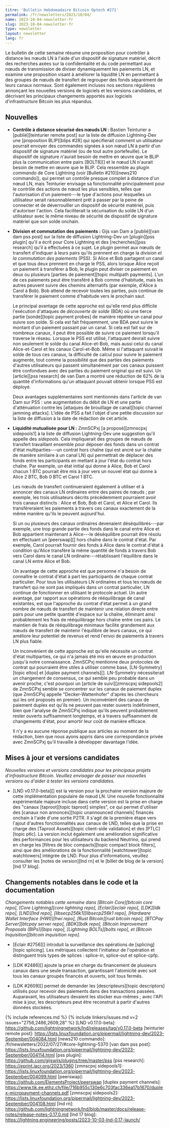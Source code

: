 ```yaml
---
titre: 'Bulletin Hebdomadaire Bitcoin Optech #271'
permalink: /fr/newsletters/2023/10/04/
name: 2023-10-04-newsletter-fr
slug: 2023-10-04-newsletter-fr
type: newsletter
layout: newsletter
lang: fr
---
```

Le bulletin de cette semaine résume une proposition pour contrôler à distance les nœuds LN à l'aide d'un dispositif de signature matériel,
décrit des recherches axées sur la confidentialité et du code permettant aux nœuds de transmission de diviser dynamiquement les paiements
LN, et examine une proposition visant à améliorer la liquidité LN en permettant à des groupes de nœuds de transfert de regrouper des
fonds séparément de leurs canaux normaux. Sont également incluses nos sections régulières annonçant les
nouvelles versions de logiciels et les versions candidates, et décrivant les principaux changements apportés aux logiciels
d'infrastructure Bitcoin les plus répandus.

## Nouvelles

- **Contrôle à distance sécurisé des nœuds LN :** Bastien Teinturier a [publié][teinturier remote post] sur la liste de diffusion
  Lightning-Dev une [proposition BLIP][blips #28] qui spécifierait comment un utilisateur pourrait envoyer des commandes signées à son
  nœud LN à partir d'un dispositif de signature matériel (ou de tout autre portefeuille). Le dispositif de signature n'aurait besoin de
  mettre en œuvre que le BLIP plus la communication entre pairs [BOLT8][] et le nœud LN n'aurait besoin de mettre en œuvre que le BLIP.
  Cela ressemble au plugin _commando_ de Core Lightning (voir [Bulletin #210][news210 commando]), qui permet un contrôle presque complet
  à distance d'un nœud LN, mais Teinturier envisage sa fonctionnalité principalement pour le contrôle des actions de nœud les plus
  sensibles, telles que l'autorisation d'un paiement---le type d'actions pour lesquelles un utilisateur serait raisonnablement prêt à
  passer par la peine de connecter et de déverrouiller un dispositif de sécurité matériel, puis d'autoriser l'action. Cela faciliterait
  la sécurisation du solde LN d'un utilisateur avec le même niveau de sécurité de dispositif de signature matériel que son solde onchain.

- **Division et commutation des paiements :** Gijs van Dam a [publié][van dam pss post] sur la liste de diffusion Lightning-Dev un
  [plugin][pss plugin] qu'il a écrit pour Core Lightning et des [recherches][pss research] qu'il a effectuées à ce sujet. Le plugin
  permet aux nœuds de transfert d'indiquer à leurs pairs qu'ils prennent en charge la _division et la commutation des paiements_ (PSS).
  Si Alice et Bob partagent un canal et que tous deux prennent en charge le PSS, alors lorsque Alice reçoit un paiement à transférer
  à Bob, le plugin peut diviser ce paiement en deux ou plusieurs [parties de paiement][topic multipath payments]. L'un de ces paiements
  peut être transféré à Bob comme d'habitude, mais les autres peuvent suivre des chemins alternatifs (par exemple, d'Alice à Carol à Bob).
  Bob attend de recevoir toutes les parties, puis continue de transférer le paiement comme d'habitude vers le prochain saut.

     Le principal avantage de cette approche est qu'elle rend plus difficile l'exécution d'attaques de _découverte de solde_ (BDA) où
     une tierce partie [sonde][topic payment probes] de manière répétée un canal pour suivre son solde. Si cela est fait fréquemment,
     une BDA peut suivre le montant d'un paiement passant par un canal. Si cela est fait sur de nombreux canaux, il peut être possible
     de suivre ce paiement lorsqu'il traverse le réseau. Lorsque le PSS est utilisé, l'attaquant devrait suivre non seulement le solde
     du canal Alice-et-Bob, mais aussi celui du canal Alice-et-Carol et les canaux Carol-et-Bob. Même si l'attaquant suivait le solde de
     tous ces canaux, la difficulté de calcul pour suivre le paiement augmente, tout comme la possibilité que des parties des paiements
     d'autres utilisateurs qui passent simultanément par ces canaux puissent être confondues avec des parties du paiement original qui
     est suivi. Un [article][pss research] de van Dam a montré une réduction de 62% de la quantité d'informations qu'un attaquant pouvait
     obtenir lorsque PSS est déployé.

     Deux avantages supplémentaires sont mentionnés dans l'article de van Dam sur PSS : 
     une augmentation du débit de LN et une partie d'atténuation contre les [attaques de brouillage de canal][topic channel
     jamming attacks]. L'idée de PSS a fait l'objet d'une petite discussion sur la liste de diffusion à la date de rédaction de cet
     article.

- **Liquidité mutualisée pour LN :** ZmnSCPxj [a proposé][zmnscpxj sidepools1] à la liste de diffusion Lightning-Dev une suggestion
  qu'il appelle des _sidepools_. Cela impliquerait des groupes de nœuds de transfert travaillant ensemble pour déposer des fonds dans
  un contrat d'état multiparties---un contrat hors chaîne (qui est ancré sur la chaîne de manière similaire à un canal LN) qui permettrait
  de déplacer des fonds entre les participants en mettant à jour l'état du contrat hors chaîne. Par exemple, un état initial qui donne
  à Alice, Bob et Carol chacun 1 BTC pourrait être mis à jour vers un nouvel état qui donne à Alice 2 BTC, Bob 0 BTC et Carol 1 BTC.

     Les nœuds de transfert continueraient également à utiliser et à annoncer des canaux LN ordinaires entre des paires de nœuds ;
     par exemple, les trois utilisateurs décrits précédemment pourraient avoir trois canaux distincts : Alice et Bob, Bob et Carol, et
     Alice et Carol. Ils transféreraient les paiements à travers ces canaux exactement de la même manière qu'ils le peuvent aujourd'hui.

     Si un ou plusieurs des canaux ordinaires devenaient déséquilibrés---par exemple, une trop grande partie des fonds dans le canal
     entre Alice et Bob appartient maintenant à Alice---le déséquilibre pourrait être résolu en effectuant un [peerswap][] hors chaîne
     dans le contrat d'état. Par exemple, Carol pourrait fournir des fonds à Alice dans le contrat d'état à condition qu'Alice transfère
     la même quantité de fonds à travers Bob vers Carol dans le canal LN ordinaire---rétablissant l'équilibre dans le canal LN entre
     Alice et Bob.

     Un avantage de cette approche est que personne n'a besoin de connaître le contrat d'état à part les participants de chaque contrat
     particulier. Pour tous les utilisateurs LN ordinaires et tous les nœuds de transfert qui ne sont pas impliqués dans un contrat
     particulier, LN continue de fonctionner en utilisant le protocole actuel. Un autre avantage, par rapport aux opérations de
     rééquilibrage de canal existantes, est que l'approche du contrat d'état permet à un grand nombre de nœuds de transfert de
     maintenir une relation directe entre pairs pour une petite quantité d'espace sur la chaîne, éliminant ainsi probablement les
     frais de rééquilibrage hors chaîne entre ces pairs. Le maintien de frais de rééquilibrage minimaux facilite grandement aux nœuds
     de transfert de maintenir l'équilibre de leurs canaux, ce qui améliore leur potentiel de revenus et rend l'envoi de paiements
     à travers LN plus fiable.

     Un inconvénient de cette approche est qu'elle nécessite un contrat d'état multiparties, ce qui n'a jamais été mis en œuvre en
     production jusqu'à notre connaissance. ZmnSCPxj mentionne deux protocoles de contrat qui pourraient être utiles à utiliser comme
     base, [LN-Symmetry][topic eltoo] et [duplex payment channels][]. LN-Symmetry nécessiterait un changement de consensus, ce qui semble
     peu probable dans un avenir proche, c'est pourquoi un [article de suivi][zmnscpxj sidepools2] de ZmnSCPxj semble se concentrer sur
     les canaux de paiement duplex (que ZmnSCPxj appelle "Decker-Wattenhofer" d'après les chercheurs qui les ont proposés en premier).
     Un inconvénient des canaux de paiement duplex est qu'ils ne peuvent pas rester ouverts indéfiniment, bien que l'analyse de ZmnSCPxj
     indique qu'ils peuvent probablement rester ouverts suffisamment longtemps, et à travers suffisamment de changements d'état, pour
     amortir leur coût de manière efficace.

     Il n'y a eu aucune réponse publique aux articles au moment de la rédaction, bien que nous ayons appris dans une correspondance
     privée avec ZmnSCPxj qu'il travaille à développer davantage l'idée.

## Mises à jour et versions candidates

*Nouvelles versions et versions candidates pour les principaux projets
d'infrastructure Bitcoin. Veuillez envisager de passer aux nouvelles
versions ou d'aider à tester les versions candidates.*

- [LND v0.17.0-beta][] est la version pour la prochaine version majeure de cette implémentation populaire de nœud LN. Une nouvelle
  fonctionnalité expérimentale majeure incluse dans cette version est la prise en charge des "canaux [taproot][topic taproot] simples",
  ce qui permet d'utiliser des [canaux non annoncés][topic unannounced channels] financés onchain à l'aide d'une sortie P2TR. Il s'agit
  de la première étape vers l'ajout d'autres fonctionnalités aux canaux de LND, telles que la prise en charge des [Taproot Assets][topic
  client-side validation] et des [PTLC][topic ptlc]. La version inclut également une amélioration significative des performances pour les
  utilisateurs du backend Neutrino, qui prend en charge les [filtres de bloc compacts][topic compact block filters], ainsi que des
  améliorations de la fonctionnalité [watchtower][topic watchtowers] intégrée de LND. Pour plus d'informations, veuillez consulter les
  [notes de version][lnd rn] et le [billet de blog de la version][lnd 17 blog].

## Changements notables dans le code et la documentation

*Changements notables cette semaine dans [Bitcoin Core][bitcoin core repo], [Core Lightning][core lightning repo], [Eclair][eclair repo],
[LDK][ldk repo], [LND][lnd repo], [libsecp256k1][libsecp256k1 repo], [Hardware Wallet Interface (HWI)][hwi repo], [Rust Bitcoin][rust
bitcoin repo], [BTCPay Server][btcpay server repo], [BDK][bdk repo], [Bitcoin Improvement Proposals (BIPs)][bips repo], [Lightning
BOLTs][bolts repo], et [Bitcoin Inquisition][bitcoin inquisition repo].*

- [Eclair #2756][] introduit la surveillance des opérations de [splicing][topic splicing]. Les métriques collectent l'initiateur de
  l'opération et distinguent trois types de splices : splice-in, splice-out et splice-cpfp.

- [LDK #2486][] ajoute la prise en charge du financement de plusieurs canaux dans une seule transaction, garantissant l'atomicité avec
  soit tous les canaux groupés financés et ouverts, soit tous fermés.

- [LDK #2609][] permet de demander les [descripteurs][topic descriptors] utilisés pour recevoir des paiements dans des transactions
  passées. Auparavant, les utilisateurs devaient les stocker eux-mêmes ; avec l'API mise à jour, les descripteurs peut être reconstruit
  à partir d'autres données stockées.

{% include references.md %}
{% include linkers/issues.md v=2 issues="2756,2486,2609,28" %}
[LND v0.17.0-beta]: https://github.com/lightningnetwork/lnd/releases/tag/v0.17.0-beta
[teinturier remote post]: https://lists.linuxfoundation.org/pipermail/lightning-dev/2023-September/004084.html
[news210 commando]: /fr/newsletters/2022/07/27/#core-lightning-5370
[van dam pss post]: https://lists.linuxfoundation.org/pipermail/lightning-dev/2023-September/004114.html
[pss plugin]: https://github.com/gijswijs/plugins/tree/master/pss
[pss research]: https://eprint.iacr.org/2023/1360
[zmnscpxj sidepools1]: https://lists.linuxfoundation.org/pipermail/lightning-dev/2023-September/004099.html
[peerswap]: https://github.com/ElementsProject/peerswap
[duplex payment channels]: https://www.tik.ee.ethz.ch/file/716b955c130e6c703fac336ea17b1670/duplex-micropayment-channels.pdf
[zmnscpxj sidepools2]: https://lists.linuxfoundation.org/pipermail/lightning-dev/2023-September/004108.html
[lnd rn]: https://github.com/lightningnetwork/lnd/blob/master/docs/release-notes/release-notes-0.17.0.md
[lnd 17 blog]: https://lightning.engineering/posts/2023-10-03-lnd-0.17-launch/